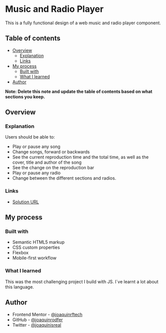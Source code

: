 # Music and Radio Player

This is a fully functional design of a web music and radio player component.
## Table of contents

- [Overview](#overview)
  - [Explanation](#explanation)
  - [Links](#links)
- [My process](#my-process)
  - [Built with](#built-with)
  - [What I learned](#what-i-learned)
- [Author](#author)

**Note: Delete this note and update the table of contents based on what sections you keep.**

## Overview

### Explanation

Users should be able to:

- Play or pause any song
- Change songs, forward or backwards
- See the current reproduction time and the total time, as well as the cover, title and author of the song
- See the change on the reproduction bar
- Play or pause any radio
- Change between the different sections and radios.

### Links

- [Solution URL](https://joaquinrodfer.github.io/Music-And-Radio-Player/)

## My process

### Built with

- Semantic HTML5 markup
- CSS custom properties
- Flexbox
- Mobile-first workflow

### What I learned

This was the most challenging project I build with JS. I´ve learnt a lot about this language.

## Author

- Frontend Mentor - [@joaquinrftech](https://www.frontendmentor.io/profile/joaquinrftech)
- GitHub - [@joaquinrodfer](https://github.com/joaquinrodfer)
- Twitter - [@joaquinisreal](https://www.twitter.com/joaquinisreal)
